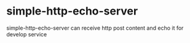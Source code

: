 # simple-http-echo-server
simple-http-echo-server can receive http post content and echo it for develop service
